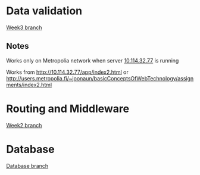 # Data validation
[Week3 branch](https://github.com/jopakka/bcwt-assignments/tree/week3)

## Notes
Works only on Metropolia network when server [10.114.32.77](http://10.114.32.77) is running

Works from http://10.114.32.77/app/index2.html or http://users.metropolia.fi/~joonaun/basicConceptsOfWebTechnology/assignments/index2.html

# Routing and Middleware
[Week2 branch](https://github.com/jopakka/bcwt-assignments/tree/week2)

# Database
[Database branch](https://github.com/jopakka/bcwt-assignments/tree/database)
